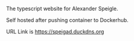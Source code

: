 The typescript website for Alexander Speigle. 

Self hosted after pushing container to Dockerhub. 

URL Link is https://speigad.duckdns.org
